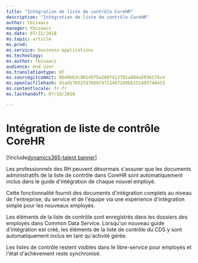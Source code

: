 ```yaml
---
title: "Intégration de liste de contrôle CoreHR"
description: "Intégration de liste de contrôle CoreHR"
author: tbisaacs
manager: tbisaacs
ms.date: 07/22/2018
ms.topic: article
ms.prod: 
ms.service: business-applications
ms.technology: 
ms.author: tbisaacs
audience: end user
ms.translationtype: HT
ms.sourcegitcommit: 0b40bb3c98145f5a260f412701a884a5936174ce
ms.openlocfilehash: 81ad17652fd766974f12467260b6151493746453
ms.contentlocale: fr-fr
ms.lasthandoff: 07/18/2018

---
```

#  <a name="corehr-checklist-integration"></a>Intégration de liste de contrôle CoreHR

[!include[dynamics365-talent banner](../../includes/dynamics365-talent.md)]





Les professionnels des RH peuvent désormais s'assurer que les documents administratifs de la liste de contrôle dans CoreHR sont automatiquement inclus dans le guide d'intégration de chaque nouvel employé.

Cette fonctionnalité fournit des documents d'intégration complets au niveau de l'entreprise, du service et de l'équipe via une expérience d'intégration simple pour les nouveaux employés.

Les éléments de la liste de contrôle sont enregistrés dans les dossiers des employés dans Common Data Service. Lorsqu'un nouveau guide d'intégration est créé, les éléments de la liste de contrôle du CDS y sont automatiquement inclus en tant qu'activité gérée. 

Les listes de contrôle restent visibles dans le libre-service pour employés et l'état d'achèvement reste synchronisé.

<!--
## Who uses this feature
HR professionals
## License required
Talent license 
## Development status
Planning
## Target timeframe
Public Preview: September
-->

